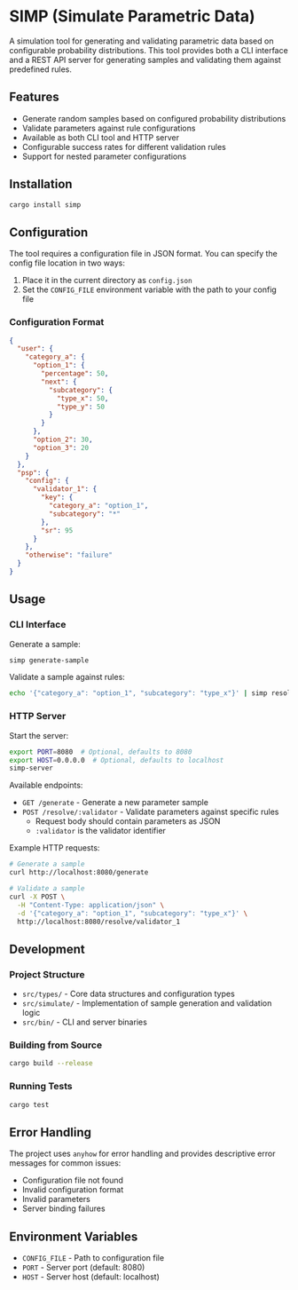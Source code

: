 # SIMP (Simulate Parametric Data)

A simulation tool for generating and validating parametric data based on configurable probability distributions. This tool provides both a CLI interface and a REST API server for generating samples and validating them against predefined rules.

## Features

- Generate random samples based on configured probability distributions
- Validate parameters against rule configurations
- Available as both CLI tool and HTTP server
- Configurable success rates for different validation rules
- Support for nested parameter configurations

## Installation

```bash
cargo install simp
```

## Configuration

The tool requires a configuration file in JSON format. You can specify the config file location in two ways:

1. Place it in the current directory as `config.json`
2. Set the `CONFIG_FILE` environment variable with the path to your config file

### Configuration Format

```json
{
  "user": {
    "category_a": {
      "option_1": {
        "percentage": 50,
        "next": {
          "subcategory": {
            "type_x": 50,
            "type_y": 50
          }
        }
      },
      "option_2": 30,
      "option_3": 20
    }
  },
  "psp": {
    "config": {
      "validator_1": {
        "key": {
          "category_a": "option_1",
          "subcategory": "*"
        },
        "sr": 95
      }
    },
    "otherwise": "failure"
  }
}
```

## Usage

### CLI Interface

Generate a sample:
```bash
simp generate-sample
```

Validate a sample against rules:
```bash
echo '{"category_a": "option_1", "subcategory": "type_x"}' | simp resolve-sample validator_1
```

### HTTP Server

Start the server:
```bash
export PORT=8080  # Optional, defaults to 8080
export HOST=0.0.0.0  # Optional, defaults to localhost
simp-server
```

Available endpoints:

- `GET /generate` - Generate a new parameter sample
- `POST /resolve/:validator` - Validate parameters against specific rules
  - Request body should contain parameters as JSON
  - `:validator` is the validator identifier

Example HTTP requests:

```bash
# Generate a sample
curl http://localhost:8080/generate

# Validate a sample
curl -X POST \
  -H "Content-Type: application/json" \
  -d '{"category_a": "option_1", "subcategory": "type_x"}' \
  http://localhost:8080/resolve/validator_1
```

## Development

### Project Structure

- `src/types/` - Core data structures and configuration types
- `src/simulate/` - Implementation of sample generation and validation logic
- `src/bin/` - CLI and server binaries

### Building from Source

```bash
cargo build --release
```

### Running Tests

```bash
cargo test
```

## Error Handling

The project uses `anyhow` for error handling and provides descriptive error messages for common issues:
- Configuration file not found
- Invalid configuration format
- Invalid parameters
- Server binding failures

## Environment Variables

- `CONFIG_FILE` - Path to configuration file
- `PORT` - Server port (default: 8080)
- `HOST` - Server host (default: localhost)
